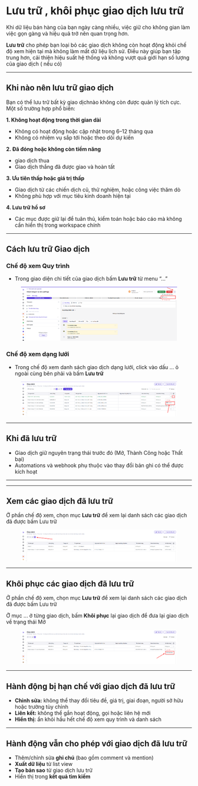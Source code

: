 # Lưu trữ , khôi phục giao dịch lưu trữ

Khi dữ liệu bán hàng của bạn ngày càng nhiều, việc giữ cho không gian làm việc gọn gàng và hiệu quả trở nên quan trọng hơn.

**Lưu trữ** cho phép bạn loại bỏ các giao dịch không còn hoạt động khỏi chế độ xem hiện tại mà không làm mất dữ liệu lịch sử. Điều này giúp bạn tập trung hơn, cải thiện hiệu suất hệ thống và không vượt quá giới hạn số lượng của giao dịch ( nếu có)

***

## Khi nào nên lưu trữ giao dịch

Bạn có thể lưu trữ bất kỳ giao dịchnào không còn được quản lý tích cực. Một số trường hợp phổ biến:

**1. Không hoạt động trong thời gian dài**

* Không có hoạt động hoặc cập nhật trong 6–12 tháng qua
* Không có nhiệm vụ sắp tới hoặc theo dõi dự kiến

**2. Đã đóng hoặc không còn tiềm năng**

* giao dịch thua&#x20;
* Giao dịch thắng đã được giao và hoàn tất

**3. Ưu tiên thấp hoặc giá trị thấp**

* Giao dịch từ các chiến dịch cũ, thử nghiệm, hoặc công việc thăm dò
* Không phù hợp với mục tiêu kinh doanh hiện tại

**4. Lưu trữ hồ sơ**

* Các mục được giữ lại để tuân thủ, kiểm toán hoặc báo cáo mà không cần hiển thị trong workspace chính

***

## Cách lưu trữ Giao dịch&#x20;

### Chế độ xem Quy trình&#x20;

* Trong giao diện chi tiết của giao dịch bấm **Lưu trữ** từ menu “...”&#x20;

<figure><img src="../../../.gitbook/assets/image (1).png" alt=""><figcaption></figcaption></figure>

### **Chế độ xem dạng lưới**&#x20;

* Trong chế độ xem danh sách giao dịch  dạng lưới, click vào dấu ... ỏ ngoài cùng bên phải và bấm **Lưu trữ**

<figure><img src="../../../.gitbook/assets/image (1) (1).png" alt=""><figcaption></figcaption></figure>

***

## Khi đã lưu trữ

* Giao dịch giữ nguyên trạng thái trước đó (Mở,  Thành Công hoặc Thất bại)
* Automations và webhook phụ thuộc vào thay đổi bản ghi có thể được kích hoạt

***

***

## Xem các giao dịch đã lưu trữ

Ở phần chế độ xem, chọn mục **Lưu trữ** để xem lại danh sách các giao dịch đã được bấm Lưu trữ&#x20;

<figure><img src="../../../.gitbook/assets/image (2).png" alt=""><figcaption></figcaption></figure>

***

## Khôi phục các giao dịch đã lưu trữ&#x20;

Ở phần chế độ xem, chọn mục **Lưu trữ** để xem lại danh sách các giao dịch đã được bấm Lưu trữ&#x20;

Ở mục ... ở từng giao dịch, bấm **Khôi phục** lại giao dịch để đưa lại giao dịch về trạng thái Mở

<figure><img src="../../../.gitbook/assets/image (4).png" alt=""><figcaption></figcaption></figure>

***

## Hành động bị hạn chế với giao dịch đã lưu trữ

* **Chỉnh sửa:** không thể thay đổi tiêu đề, giá trị, giai đoạn, người sở hữu hoặc trường tùy chỉnh
* **Liên kết:** không thể gắn hoạt động, gọi hoặc liên hệ mới
* **Hiển thị:** ẩn khỏi hầu hết chế độ xem quy trình và danh sách

***

## Hành động vẫn cho phép với giao dịch đã lưu trữ

* Thêm/chỉnh sửa **ghi chú** (bao gồm comment và mention)
* **Xuất dữ liệu** từ list view
* **Tạo bản sao** từ giao dịch lưu trữ
* Hiển thị trong **kết quả tìm kiếm**
